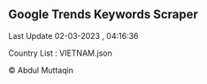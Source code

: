 

## Google Trends Keywords Scraper 
 
Last Update 02-03-2023 , 04:16:36

Country List :
VIETNAM.json



© Abdul Muttaqin 
